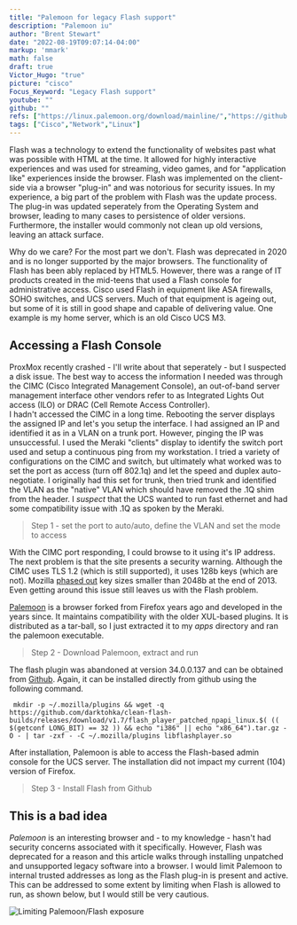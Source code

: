 ```yaml
---
title: "Palemoon for legacy Flash support"
description: "Palemoon iu"
author: "Brent Stewart"
date: "2022-08-19T09:07:14-04:00"
markup: 'mmark'
math: false
draft: true
Victor_Hugo: "true"
picture: "cisco"
Focus_Keyword: "Legacy Flash support"
youtube: ""
github: ""
refs: ["https://linux.palemoon.org/download/mainline/","https://github.com/darktohka/clean-flash-builds/releases/tag/v1.7"]
tags: ["Cisco","Network","Linux"]
---
```

Flash was a technology to extend the functionality of websites past what was possible with HTML at the time.  It allowed for highly interactive experiences and was used for streaming, video games, and for "application like" experiences inside the browser.  Flash was implemented on the client-side via a browser "plug-in" and was notorious for security issues.  In my experience, a big part of the problem with Flash was the update process.  The plug-in was updated seperately from the Operating System and browser, leading to many cases to persistence of older versions.  Furthermore, the installer would commonly not clean up old versions, leaving an attack surface.

Why do we care?  For the most part we don't.  Flash was deprecated in 2020 and is no longer supported by the major browsers.  The functionality of Flash has been ably replaced by HTML5.  However, there was a range of IT products created in the mid-teens that used a Flash console for administrative access.  Cisco used Flash in equipment like ASA firewalls, SOHO switches, and UCS servers.  Much of that equipment is ageing out, but some of it is still in good shape and capable of delivering value.  One example is my home server, which is an old Cisco UCS M3.
## Accessing a Flash Console
ProxMox recently crashed - I'll write about that seperately - but I suspected a disk issue.  The best way to access the information I needed was through the CIMC (Cisco Integrated Management Console), an out-of-band server management interface other vendors refer to as Integrated Lights Out access (ILO) or DRAC (Cell Remote Access Controller).  
I hadn't accessed the CIMC in a long time.  Rebooting the server displays the assigned IP and let's you setup the interface.  I had assigned an IP and identified it as in a VLAN on a trunk port.  However, pinging the IP was unsuccessful.  I used the Meraki "clients" display to identify the switch port used and setup a continuous ping from my workstation.  I tried a variety of configurations on the CIMC and switch, but ultimately what worked was to set the port as access (turn off 802.1q) and let the speed and duplex auto-negotiate.  I originally had this set for trunk, then tried trunk and identified the VLAN as the "native" VLAN which should have removed the .1Q shim from the header.  I _suspect_ that the UCS wanted to run fast ethernet and had some compatibility issue with .1Q as spoken by the Meraki.
> Step 1 - set the port to auto/auto, define the VLAN and set the mode to access

With the CIMC port responding, I could browse to it using it's IP address.  The next problem is that the site presents a security warning.  Although the CIMC uses TLS 1.2 (which is still supported), it uses 128b keys (which are not).  Mozilla [phased out](https://wiki.mozilla.org/Security/Features/Certs_Disallow_Weak_Keys) key sizes smaller than 2048b at the end of 2013.  Even getting around this issue still leaves us with the Flash problem.

[Palemoon](Palemoon) is a browser forked from Firefox years ago and developed in the years since.  It maintains compatibility with the older XUL-based plugins.  It is distributed as a tar-ball, so I just extracted it to my _apps_ directory and ran the palemoon executable.
> Step 2 - Download Palemoon, extract and run

The flash plugin was abandoned at version 34.0.0.137 and can be obtained from [Github](https://github.com/darktohka/clean-flash-builds/releases/tag/v1.7).  Again, it can be installed directly from github using the following command.


     mkdir -p ~/.mozilla/plugins && wget -q https://github.com/darktohka/clean-flash-builds/releases/download/v1.7/flash_player_patched_npapi_linux.$( (( $(getconf LONG_BIT) == 32 )) && echo "i386" || echo "x86_64").tar.gz -O - | tar -zxf - -C ~/.mozilla/plugins libflashplayer.so

After installation, Palemoon is able to access the Flash-based admin console for the UCS server.  The installation did not impact my current (104) version of Firefox.
> Step 3 - Install Flash from Github

## This is a bad idea
_Palemoon_ is an interesting browser and - to my knowledge - hasn't had security concerns associated with it specifically.  However, Flash was deprecated for a reason and this article walks through installing unpatched and unsupported legacy software into a browser.  I would limit Palemoon to internal trusted addresses as long as the Flash plug-in is present and active. This can be addressed to some extent by limiting when Flash is allowed to run, as shown below, but I would still be very cautious.

![Limiting Palemoon/Flash exposure](/220818_palemoon_always_activate.png)